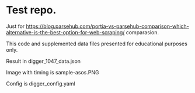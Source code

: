 # Test repo.

Just for https://blog.parsehub.com/portia-vs-parsehub-comparison-which-alternative-is-the-best-option-for-web-scraping/ comparasion.

This code and supplemented data files presented for educational purposes only.

Result in digger_1047_data.json

Image with timing is sample-asos.PNG

Config is digger_config.yaml
